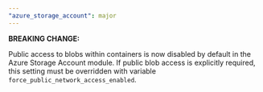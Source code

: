 ```yaml
---
"azure_storage_account": major
---
```


**BREAKING CHANGE:** 

Public access to blobs within containers is now disabled by default in the Azure Storage Account module. If public blob access is explicitly required, this setting must be overridden with variable `force_public_network_access_enabled`.
